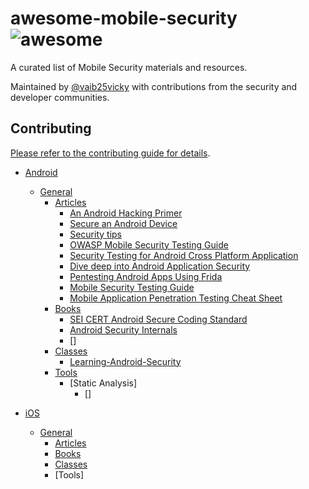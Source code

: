 # awesome-mobile-security ![awesome](https://cdn.rawgit.com/sindresorhus/awesome/d7305f38d29fed78fa85652e3a63e154dd8e8829/media/badge.svg)

 A curated list of Mobile Security materials and resources. 
 
 Maintained by [@vaib25vicky](https://twitter.com/vaib25vicky) with contributions from the security and developer communities.
 
 ## Contributing

[Please refer to the contributing guide for details](CONTRIBUTING.md).

* [Android](#android)
  * [General](#general)
    * [Articles](#articles)
      * [An Android Hacking Primer](https://medium.com/swlh/an-android-hacking-primer-3390fef4e6a0)
      * [Secure an Android Device](https://source.android.com/security)
      * [Security tips](https://developer.android.com/training/articles/security-tips)
      * [OWASP Mobile Security Testing Guide](https://www.owasp.org/index.php/OWASP_Mobile_Security_Testing_Guide)
      * [Security Testing for Android Cross Platform Application](https://3xpl01tc0d3r.blogspot.com/2019/09/security-testing-for-android-app-part1.html)
      * [Dive deep into Android Application Security](https://blog.0daylabs.com/2019/09/18/deep-dive-into-Android-security/)
      * [Pentesting Android Apps Using Frida](https://www.notsosecure.com/pentesting-android-apps-using-frida/)
      * [Mobile Security Testing Guide](https://mobile-security.gitbook.io/mobile-security-testing-guide/)
      * [Mobile Application Penetration Testing Cheat Sheet](https://github.com/sh4hin/MobileApp-Pentest-Cheatsheet)
    * [Books](#books)
      * [SEI CERT Android Secure Coding Standard](https://www.securecoding.cert.org/confluence/display/android/Android+Secure+Coding+Standard)
      * [Android Security Internals](https://www.oreilly.com/library/view/android-security-internals/9781457185496/)
      * []
    * [Classes](#classes)
      * [Learning-Android-Security](https://www.lynda.com/Android-tutorials/Learning-Android-Security/689762-2.html)
    * [Tools](#tools)
      * [Static Analysis]
        * []
    
* [iOS](#iOS)
  * [General](#general)
    * [Articles](#articles)
    * [Books](#books)
    * [Classes](#classes)
    * [Tools]
    
    
